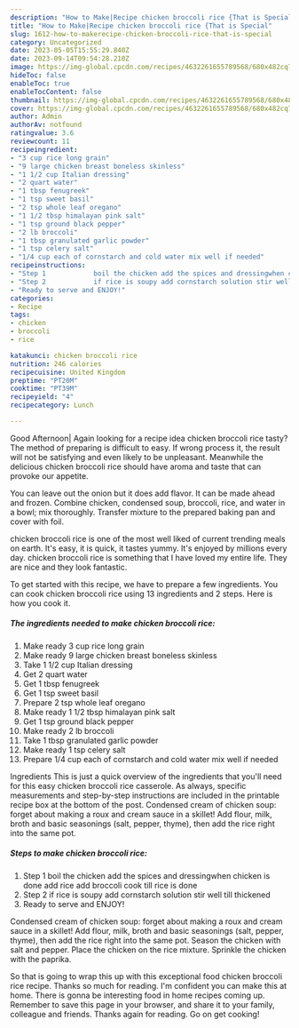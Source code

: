 ```yaml
---
description: "How to Make|Recipe chicken broccoli rice {That is Special"
title: "How to Make|Recipe chicken broccoli rice {That is Special"
slug: 1612-how-to-makerecipe-chicken-broccoli-rice-that-is-special
category: Uncategorized
date: 2023-05-05T15:55:29.840Z
date: 2023-09-14T09:54:28.210Z
image: https://img-global.cpcdn.com/recipes/4632261655789568/680x482cq70/chicken-broccoli-rice-recipe-main-photo.jpg
hideToc: false
enableToc: true
enableTocContent: false
thumbnail: https://img-global.cpcdn.com/recipes/4632261655789568/680x482cq70/chicken-broccoli-rice-recipe-main-photo.jpg
cover: https://img-global.cpcdn.com/recipes/4632261655789568/680x482cq70/chicken-broccoli-rice-recipe-main-photo.jpg
author: Admin
authorAv: notfound
ratingvalue: 3.6
reviewcount: 11
recipeingredient:
- "3 cup rice long grain"
- "9 large chicken breast boneless skinless"
- "1 1/2 cup Italian dressing"
- "2 quart water"
- "1 tbsp fenugreek"
- "1 tsp sweet basil"
- "2 tsp whole leaf oregano"
- "1 1/2 tbsp himalayan pink salt"
- "1 tsp ground black pepper"
- "2 lb broccoli"
- "1 tbsp granulated garlic powder"
- "1 tsp celery salt"
- "1/4 cup each of cornstarch and cold water mix well if needed"
recipeinstructions:
- "Step 1            boil the chicken add the spices and dressingwhen chicken is done add rice add broccoli cook till rice is done"
- "Step 2            if rice is soupy add cornstarch solution stir well till  thickened"
- "Ready to serve and ENJOY!"
categories:
- Recipe
tags:
- chicken
- broccoli
- rice

katakunci: chicken broccoli rice 
nutrition: 246 calories
recipecuisine: United Kingdom
preptime: "PT20M"
cooktime: "PT39M"
recipeyield: "4"
recipecategory: Lunch

---
```



Good Afternoon| Again looking for a recipe idea chicken broccoli rice tasty? The method of preparing is difficult to easy. If wrong process it, the result will not be satisfying and even likely to be unpleasant. Meanwhile the delicious chicken broccoli rice should have aroma and taste that can provoke our appetite.





You can leave out the onion but it does add flavor. It can be made ahead and frozen. Combine chicken, condensed soup, broccoli, rice, and water in a bowl; mix thoroughly. Transfer mixture to the prepared baking pan and cover with foil.

chicken broccoli rice is one of the most well liked of current trending meals on earth. It's easy, it is quick, it tastes yummy. It's enjoyed by millions every day. chicken broccoli rice is something that I have loved my entire life. They are nice and they look fantastic.


To get started with this recipe, we have to prepare a few ingredients. You can cook chicken broccoli rice using 13 ingredients and 2 steps. Here is how you cook it.

<!--inarticleads1-->

##### The ingredients needed to make chicken broccoli rice:

1. Make ready 3 cup rice long grain
1. Make ready 9 large chicken breast boneless skinless
1. Take 1 1/2 cup Italian dressing
1. Get 2 quart water
1. Get 1 tbsp fenugreek
1. Get 1 tsp sweet basil
1. Prepare 2 tsp whole leaf oregano
1. Make ready 1 1/2 tbsp himalayan pink salt
1. Get 1 tsp ground black pepper
1. Make ready 2 lb broccoli
1. Take 1 tbsp granulated garlic powder
1. Make ready 1 tsp celery salt
1. Prepare 1/4 cup each of cornstarch and cold water mix well if needed


Ingredients This is just a quick overview of the ingredients that you&#39;ll need for this easy chicken broccoli rice casserole. As always, specific measurements and step-by-step instructions are included in the printable recipe box at the bottom of the post. Condensed cream of chicken soup: forget about making a roux and cream sauce in a skillet! Add flour, milk, broth and basic seasonings (salt, pepper, thyme), then add the rice right into the same pot. 

<!--inarticleads2-->

##### Steps to make chicken broccoli rice:

1. Step 1            boil the chicken add the spices and dressingwhen chicken is done add rice add broccoli cook till rice is done
1. Step 2            if rice is soupy add cornstarch solution stir well till  thickened
1. Ready to serve and ENJOY!

Condensed cream of chicken soup: forget about making a roux and cream sauce in a skillet! Add flour, milk, broth and basic seasonings (salt, pepper, thyme), then add the rice right into the same pot. Season the chicken with salt and pepper. Place the chicken on the rice mixture. Sprinkle the chicken with the paprika. 

So that is going to wrap this up with this exceptional food chicken broccoli rice recipe. Thanks so much for reading. I'm confident you can make this at home. There is gonna be interesting food in home recipes coming up. Remember to save this page in your browser, and share it to your family, colleague and friends. Thanks again for reading. Go on get cooking!
